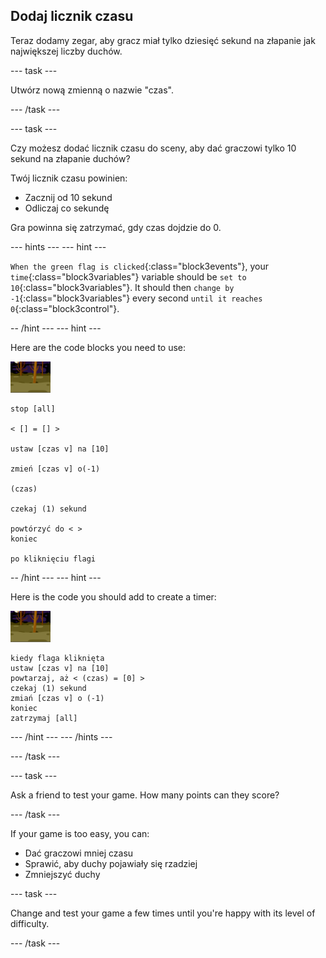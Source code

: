 ## Dodaj licznik czasu

Teraz dodamy zegar, aby gracz miał tylko dziesięć sekund na złapanie jak największej liczby duchów.

\--- task \---

Utwórz nową zmienną o nazwie "czas".

\--- /task \---

\--- task \---

Czy możesz dodać licznik czasu do sceny, aby dać graczowi tylko 10 sekund na złapanie duchów?

Twój licznik czasu powinien:

+ Zacznij od 10 sekund
+ Odliczaj co sekundę

Gra powinna się zatrzymać, gdy czas dojdzie do 0.

\--- hints \--- \--- hint \---

`When the green flag is clicked`{:class="block3events"}, your `time`{:class="block3variables"} variable should be `set to 10`{:class="block3variables"}. It should then `change by -1`{:class="block3variables"} every second `until it reaches 0`{:class="block3control"}.

-- /hint \--- \--- hint \---

Here are the code blocks you need to use:

![ghost-sprite](images/ghost-backdrop.png)

```blocks3
stop [all]

< [] = [] >

ustaw [czas v] na [10]

zmień [czas v] o(-1)

(czas)

czekaj (1) sekund

powtórzyć do < >
koniec

po kliknięciu flagi

```

-- /hint \--- \--- hint \---

Here is the code you should add to create a timer:

![backdrop icon](images/ghost-backdrop.png)

```blocks3
kiedy flaga kliknięta
ustaw [czas v] na [10]
powtarzaj, aż < (czas) = [0] >
czekaj (1) sekund
zmiań [czas v] o (-1)
koniec
zatrzymaj [all]
```

\--- /hint \--- \--- /hints \---

\--- /task \---

\--- task \---

Ask a friend to test your game. How many points can they score?

\--- /task \---

If your game is too easy, you can:

+ Dać graczowi mniej czasu
+ Sprawić, aby duchy pojawiały się rzadziej
+ Zmniejszyć duchy

\--- task \---

Change and test your game a few times until you're happy with its level of difficulty.

\--- /task \---